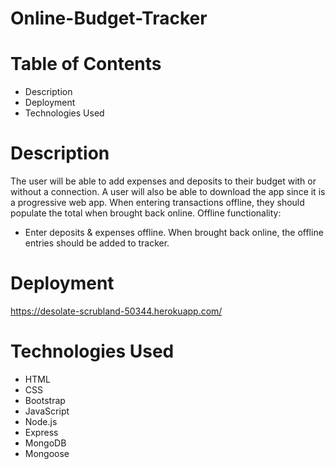 # Online-Budget-Tracker

# Table of Contents

- Description
- Deployment
- Technologies Used


# Description
The user will be able to add expenses and deposits to their budget with or without a connection. A user will also be able to download the app since it is a progressive web app. When entering transactions offline, they should populate the total when brought back online. Offline functionality:
- Enter deposits & expenses offline.
When brought back online, the offline entries should be added to tracker.

# Deployment
https://desolate-scrubland-50344.herokuapp.com/

# Technologies Used
- HTML
- CSS
- Bootstrap
- JavaScript
- Node.js
- Express
- MongoDB
- Mongoose
